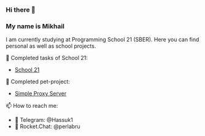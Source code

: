 ### Hi there 👋

### **My name is Mikhail**
<!--### *Fullstack-developer*-->

I am currently studying at Programming School 21 (SBER). Here you can find personal as well as school projects.

🎉 Completed tasks of School 21:

- [School 21](https://github.com/stars/Hasuk1/lists/school-21)

👾 Completed pet-project:

- [Simple Proxy Server](https://github.com/Hasuk1/Proxy-Server-with-logging-SQL-queries)

📫 How to reach me:
- 💬 Telegram: @Hassuk1
- 💬 Rocket.Chat: @perlabru

<!--
**Hasuk1/Hasuk1** is a ✨ _special_ ✨ repository because its `README.md` (this file) appears on your GitHub profile.

Here are some ideas to get you started:

- 🔭 I’m currently working on ...
- 🌱 I’m currently learning ...
- 👯 I’m looking to collaborate on ...
- 🤔 I’m looking for help with ...
- 💬 Ask me about ...
- 
- 😄 Pronouns: ...
- ⚡ Fun fact: ...
-->
